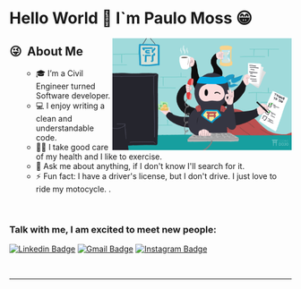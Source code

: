 <h1 align: "center"> Hello World 👋 I`m Paulo Moss 😁</h1>

 <img align="right" alt="GIF" src="me,myself and I.png" width="320" height="200" />


<h2> 😜 &nbsp;About Me </h2>
<ul>

- 🎓 I’m a Civil Engineer turned Software developer.
- 💻 I enjoy writing a clean and understandable code.
- 🏋️‍♂️ I take good care of my health and I like to exercise.
- 💬 Ask me about anything, if I don't know I'll search for it.
- ⚡ Fun fact: I have a driver's license, but I don't drive. I just love to ride my motocycle.
.
</ul>

<br />

### Talk with me, I am excited to meet new people:
[![Linkedin Badge](https://img.shields.io/badge/-LinkedIn-blue?style=flat&logo=Linkedin&logoColor=white&link=https://www.linkedin.com/in/rebeccamanzi/)](https://www.linkedin.com/in/paulo-moss-hasselmann-de-moraes-08611b199/)
[![Gmail Badge](https://img.shields.io/badge/-Gmail-c14438?style=flat&logo=Gmail&logoColor=white&link=mailto:rebeccamanzi@gmail.com)](mailto:paulo.moss@poli.ufrj.br)
[![Instagram Badge](https://img.shields.io/badge/-Instagram-C13584?style=flat&labelColor=C13584&logo=instagram&logoColor=white&link=https://www.instagram.com/codepwr/)](https://www.instagram.com/_paulomoss/)

<br />

---